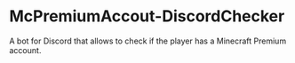 # McPremiumAccout-DiscordChecker
A bot for Discord that allows to check if the player has a Minecraft Premium account.
